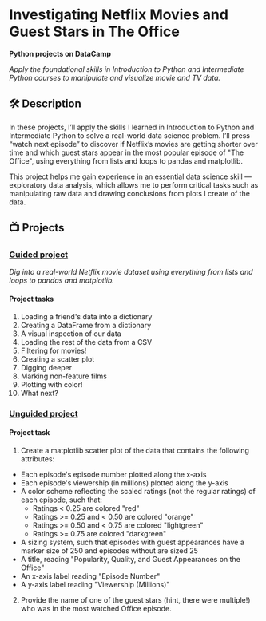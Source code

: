 # Investigating Netflix Movies and Guest Stars in The Office
**Python projects on DataCamp**

*Apply the foundational skills in Introduction to Python and Intermediate Python courses to manipulate and visualize movie and TV data.*

## 🛠️ Description
In these projects, I’ll apply the skills I learned in Introduction to Python and Intermediate Python to solve a real-world data science problem. I’ll press “watch next episode” to discover if Netflix’s movies are getting shorter over time and which guest stars appear in the most popular episode of "The Office", using everything from lists and loops to pandas and matplotlib.

This project helps me gain experience in an essential data science skill — exploratory data analysis, which allows me to perform critical tasks such as manipulating raw data and drawing conclusions from plots I create of the data.

## 📺 Projects
### [Guided project](https://github.com/0xNic11/Investigating-Netflix-Movies-and-Guest-Stars-in-The-Office/tree/main/guided_project)

*Dig into a real-world Netflix movie dataset using everything from lists and loops to pandas and matplotlib.*

#### Project tasks
1. Loading a friend's data into a dictionary
2. Creating a DataFrame from a dictionary
3. A visual inspection of our data
4. Loading the rest of the data from a CSV
5. Filtering for movies!
6. Creating a scatter plot
7. Digging deeper
8. Marking non-feature films
9. Plotting with color!
10. What next?


### [Unguided project](https://github.com/0xNic11/Investigating-Netflix-Movies-and-Guest-Stars-in-The-Office/tree/main/unguided_project)

#### Project task
1. Create a matplotlib scatter plot of the data that contains the following attributes:
- Each episode's episode number plotted along the x-axis
- Each episode's viewership (in millions) plotted along the y-axis
- A color scheme reflecting the scaled ratings (not the regular ratings) of each episode, such that:
  + Ratings < 0.25 are colored "red"
  + Ratings >= 0.25 and < 0.50 are colored "orange"
  + Ratings >= 0.50 and < 0.75 are colored "lightgreen"
  + Ratings >= 0.75 are colored "darkgreen"
- A sizing system, such that episodes with guest appearances have a marker size of 250 and episodes without are sized 25
- A title, reading "Popularity, Quality, and Guest Appearances on the Office"
- An x-axis label reading "Episode Number"
- A y-axis label reading "Viewership (Millions)"
2. Provide the name of one of the guest stars (hint, there were multiple!) who was in the most watched Office episode.

